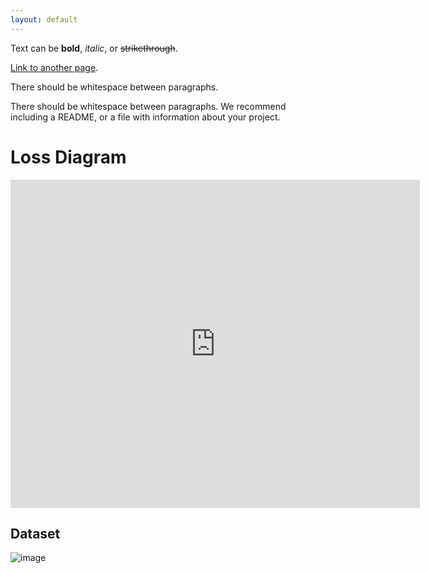 ```yaml
---
layout: default
---
```


Text can be **bold**, _italic_, or ~~strikethrough~~.

[Link to another page](https://github.com/Boulder-Cryogenic-Quantum-Testbed).

There should be whitespace between paragraphs.

There should be whitespace between paragraphs. We recommend including a README, or a file with information about your project.

# Loss Diagram
<iframe id="igraph" scrolling="no" style="border:none;" seamless="seamless" src="https://plotly.com/~dylanblevins49/3.embed" height="525" width="130%"></iframe>



## Dataset 

<!--SC	Reference	Dep.	Substrate	δLP (×10**−6)	Fδ0TLS (×10**−6)	g
Nb	Gao et al. (2008c)	Not Specified	Al2O3		2.40E-06	33
Nb	Kumar et al. (2008)	Not Specified	Si		2.94E-05	1
Re	Wang et al. (2009)	E-beam	Al2O3	1.00E-06		6.4
Al	Wang et al. (2009)	Sputter	Al2O3	3.00E-06		6.4
NbTiN	Barends et al. (2010)	Sputter	Si	3.00E-06		2
Ta	Barends et al. (2010)	Sputter	Si	3.00E-05		2
Nb	Macha et al. (2010)	Not Specified	Al2O3		2.40E-06	30
Nb	Macha et al. (2010)	Not Specified	Si		1.30E-06	30
Al	Macha et al. (2010)	Not Specified	Al2O3		2.00E-06	30
TiN	Vissers et al. (2010)	Sputter	Al2O3	3.00E-05		2
TiN	Vissers et al. (2010)	Sputter	Al2O3	2.00E-05		2
TiN	Vissers et al. (2010)	Sputter	Al2O3	1.00E-05		2
TiN	Vissers et al. (2010)	Sputter	Si	2.00E-06		2
Nb	Wisbey et al. (2010)	Not Specified	Si		1.30E-05	2
Nb	Wisbey et al. (2010)	Not Specified	Si		7.00E-06	2
Nb	Sage et al. (2011)	Sputter	Si		1.50E-05	5
Nb	Sage et al. (2011)	Sputter	Al2O3		1.80E-05	5
Al	Sage et al. (2011)	Sputter	Si		1.50E-06	5
Al	Sage et al. (2011)	Sputter	Al2O3		1.60E-06	5
Al	Sage et al. (2011)	MBE	Al2O3		1.80E-06	5
Re	Sage et al. (2011)	MBE	Al2O3		1.80E-06	5
TiN	Sage et al. (2011)	Sputter	Si		9.60E-07	5
Al	Megrant et al. (2012)	Sputter	Al2O3	2.50E-06		2
Al	Megrant et al. (2012)	E-beam	Al2O3	1.40E-06		2
Al	Megrant et al. (2012)	MBE	Al2O3	5.80E-07		2
TiN	Ohya et al. (2013)	Sputter	Si	1.00E-06		10
Nb	Goetz et al. (2016)	Sputter	Si		9.00E-07	12
Nb	Goetz et al. (2016)	Sputter	Al2O3		1.60E-06	12
Al	Richardson et al. (2016)	MBE	Si		2.00E-07	12
Al	Richardson et al. (2016)	MBE	Si		5.00E-07	12
Al	Richardson et al. (2016)	MBE	Al2O3		5.00E-07	12
Al	Richardson et al. (2016)	MBE	Al2O3		4.00E-07	2
NbN	De Graaf et al. (2018)	Sputter	Al2O3		1.04E-05	2
NbN	De Graaf et al. (2018)	Sputter	Al2O3		7.44E-06	2
TiN	Calusine et al. (2018)	Sputter	Si		3.00E-07	11
Al	Earnest et al. (2018)	E-beam	Si	3.10E-06	3.27E-06	9
Al	Earnest et al. (2018)	E-beam	Si	1.90E-06	1.53E-06	9
Al	Earnest et al. (2018)	E-beam	Si	1.80E-06	1.56E-06	9
Al	Earnest et al. (2018)	E-beam	Si	1.20E-06	8.00E-07	9
In	McRae et al. (2018)	Therm. Evap.	Si		4.00E-05	6
In	McRae et al. (2018)	Therm. Evap.	Si		5.00E-05	6
TiN	Lock et al. (2019)	Sputter	Si		2.00E-07	12
Nb	Kowsari (2021)	E-beam	Si		3.00E-07	2
Nb	Zheng (2022)	E-beam	Si		2.90E-07	2
TiN	Gao (2022)	Sputter	Al2O3		3.00E-07	6
Ta	Shi (2022)	Sputter	Al2O3		1.00E-06	5
Ta	Lozano (2022)	Sputter	Si		4.00E-07	4.5
Ta	Lozano (2022)	Sputter	Si		1.00E-06	4.5-->
![image](https://github.com/DylanBlevins49/scresonators-lossdiagram.github.io/assets/120617602/76c1711c-c565-43e1-8770-47868e90ba55)


<!--### Header 3

```js
// Javascript code with syntax highlighting.
var fun = function lang(l) {
  dateformat.i18n = require('./lang/' + l)
  return true;
}
```

```ruby
# Ruby code with syntax highlighting
GitHubPages::Dependencies.gems.each do |gem, version|
  s.add_dependency(gem, "= #{version}")
end
```

#### Header 4

*   This is an unordered list following a header.
*   This is an unordered list following a header.
*   This is an unordered list following a header.

##### Header 5

1.  This is an ordered list following a header.
2.  This is an ordered list following a header.
3.  This is an ordered list following a header.

###### Header 6

| head1        | head two          | three |
|:-------------|:------------------|:------|
| ok           | good swedish fish | nice  |
| out of stock | good and plenty   | nice  |
| ok           | good `oreos`      | hmm   |
| ok           | good `zoute` drop | yumm  |

### There's a horizontal rule below this.

* * *

### Here is an unordered list:

*   Item foo
*   Item bar
*   Item baz
*   Item zip

### And an ordered list:

1.  Item one
1.  Item two
1.  Item three
1.  Item four

### And a nested list:

- level 1 item
  - level 2 item
  - level 2 item
    - level 3 item
    - level 3 item
- level 1 item
  - level 2 item
  - level 2 item
  - level 2 item
- level 1 item
  - level 2 item
  - level 2 item
- level 1 item

### Small image

![Octocat](https://github.githubassets.com/images/icons/emoji/octocat.png)

### Large image

![Branching](https://guides.github.com/activities/hello-world/branching.png)


### Definition lists can be used with HTML syntax.

<dl>
<dt>Name</dt>
<dd>Godzilla</dd>
<dt>Born</dt>
<dd>1952</dd>
<dt>Birthplace</dt>
<dd>Japan</dd>
<dt>Color</dt>
<dd>Green</dd>
</dl>

```
Long, single-line code blocks should not wrap. They should horizontally scroll if they are too long. This line should be long enough to demonstrate this.
```

```
The final element.
```-->
